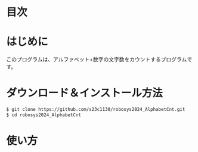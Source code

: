 <!---
  SPDX-FileCopyrightText: 2024 Toki Makabe <s23c1130sm@s.chibakoudai.jp>
  SPDX-License-Identifier:BSD-3-Clause
--->

# 目次

# はじめに
このプログラムは、アルファベット+数字の文字数をカウントするプログラムです。

# ダウンロード＆インストール方法
```bash
$ git clone https://github.com/s23c1130/robosys2024_AlphabetCnt.git
$ cd robosys2024_AlphabetCnt
```

# 使い方

